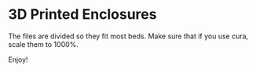 # 3D Printed Enclosures

The files are divided so they fit most beds. Make sure that if you use cura, scale them to 1000%.

Enjoy!

